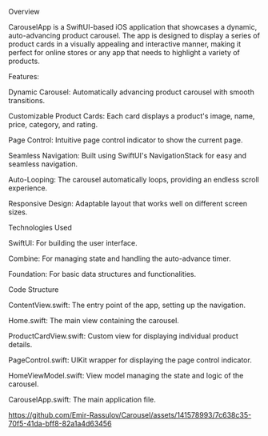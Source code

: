 Overview

CarouselApp is a SwiftUI-based iOS application that showcases a dynamic, auto-advancing product carousel. The app is designed to display a series of product cards in a visually appealing and interactive manner, making it perfect for online stores or any app that needs to highlight a variety of products.


Features:

Dynamic Carousel: Automatically advancing product carousel with smooth transitions.

Customizable Product Cards: Each card displays a product's image, name, price, category, and rating.

Page Control: Intuitive page control indicator to show the current page.

Seamless Navigation: Built using SwiftUI's NavigationStack for easy and seamless navigation.

Auto-Looping: The carousel automatically loops, providing an endless scroll experience.

Responsive Design: Adaptable layout that works well on different screen sizes.


Technologies Used

SwiftUI: For building the user interface.

Combine: For managing state and handling the auto-advance timer.

Foundation: For basic data structures and functionalities.


Code Structure

ContentView.swift: The entry point of the app, setting up the navigation.

Home.swift: The main view containing the carousel.

ProductCardView.swift: Custom view for displaying individual product details.

PageControl.swift: UIKit wrapper for displaying the page control indicator.

HomeViewModel.swift: View model managing the state and logic of the carousel.

CarouselApp.swift: The main application file.




https://github.com/Emir-Rassulov/Carousel/assets/141578993/7c638c35-70f5-41da-bff8-82a1a4d63456




